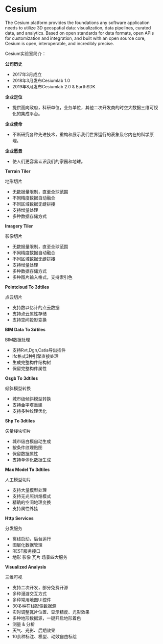 # Cesium


The Cesium platform provides the foundations any software application needs to utilize 3D geospatial data: visualization, data pipelines, curated data, and analytics. Based on open standards for data formats, open APIs for customization and integration, and built with an open source core, Cesium is open, interoperable, and incredibly precise.

Cesium实验室简介：

**公司历史**

- 2017年3月成立
- 2018年3月发布Cesiumlab 1.0
- 2019年8月发布Cesiumlab 2.0 & EarthSDK

**企业定位**

- 提供面向政府，科研单位，业务单位，其他二次开发商的时空大数据三维可视化的集成平台。

**企业使命**

- 不断研究各种先进技术，重构和展示我们世界运行的表象及它内在的科学原理。

**企业愿景**

- 使人们更容易认识我们的家园和地球。

**Terrain Tiler**

地形切片

- 无数据量限制，直至全球范围
- 不同精度数据自动融合
- 不同区域数据无缝拼接
- 支持增量处理
- 多种数据存储方式

**Imagery  Tiler**

影像切片

- 无数据量限制，直至全球范围 
- 不同精度数据自动融合 
- 不同区域数据无缝拼接 
- 支持增量处理 
- 多种数据存储方式 
- 多种图片输入格式，支持索引色 

**Pointcloud To 3dtiles**

点云切片

- 支持数以亿计的点云数据
- 支持点云属性存储
- 支持空间投影变换

**BIM  Data  To  3dtiles**

BIM数据处理

- 支持Rvt,Dgn,Catia导出插件 
- ifc格式3种引擎直接处理 
- 生成完整构件结构树 
- 保留完整构件属性 

**Osgb To 3dtiles**

倾斜模型转换

- 城市级倾斜模型转换
- 支持金字塔重建
- 支持多种纹理优化

**Shp  To  3dtiles**

矢量楼块切片

- 城市级白模自动生成 
- 按条件纹理贴图 
- 保留数据属性 
- 支持单体化数据生成 

**Max Model To 3dtiles**

人工模型切片

- 支持大量模型处理
- 支持无光照烘焙模式
- 精确的空间地理变换
- 支持属性外挂

**Http  Services**

分发服务

- 离线启动，后台运行 
- 图层化数据管理 
- REST服务接口 
- 地形 影像 瓦片 场景四大服务 

**Visualized Analysis**

三维可视

- 支持二次开发，部分免费开源
- 多种漫游交互方式
- 多种常用地图UI控件
- 30多种在线影像数据源
- 实时调整瓦片位置、显示精度、光影效果
- 多种地形数据源，一键开启地形着色
- 测量 & 分析
- 天气、光影、后期效果
- 10余种标注、模型、动效自由标绘


